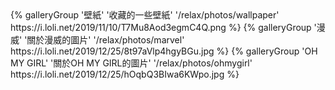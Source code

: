 <div class="gallery-group-main">
{% galleryGroup '壁紙' '收藏的一些壁紙' '/relax/photos/wallpaper' https://i.loli.net/2019/11/10/T7Mu8Aod3egmC4Q.png %}
{% galleryGroup '漫威' '關於漫威的圖片' '/relax/photos/marvel' https://i.loli.net/2019/12/25/8t97aVlp4hgyBGu.jpg %}
{% galleryGroup 'OH MY GIRL' '關於OH MY GIRL的圖片' '/relax/photos/ohmygirl' https://i.loli.net/2019/12/25/hOqbQ3BIwa6KWpo.jpg %}
</div>
